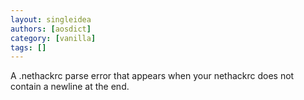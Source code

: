 ```yaml
---
layout: singleidea
authors: [aosdict]
category: [vanilla]
tags: []
---
```

A .nethackrc parse error that appears when your nethackrc does not contain a newline at the end.
